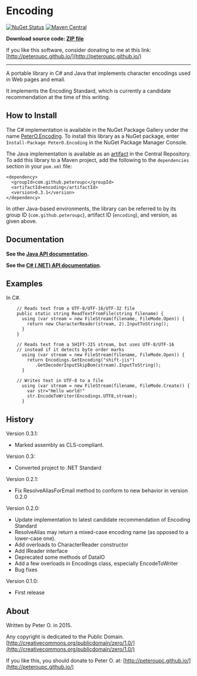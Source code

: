 Encoding
=======

[![NuGet Status](http://img.shields.io/nuget/v/PeterO.Encoding.svg?style=flat)](https://www.nuget.org/packages/PeterO.Encoding)
[![Maven Central](https://img.shields.io/maven-central/v/com.github.peteroupc/encoding.svg?style=plastic)](https://search.maven.org/#search|ga|1|g%3A%22com.github.peteroupc%22%20AND%20a%3A%22encoding%22)

**Download source code: [ZIP file](https://github.com/peteroupc/MailLib/archive/master.zip)**

If you like this software, consider donating to me at this link: [http://peteroupc.github.io/](http://peteroupc.github.io/)

----

A portable library in C# and Java that implements character encodings used in Web pages and email.

It implements the Encoding Standard, which is currently a candidate recommendation at the time of this writing.

How to Install
---------
The C# implementation is available in the
NuGet Package Gallery under the name
[PeterO.Encoding](https://www.nuget.org/packages/PeterO.Encoding). To install
this library as a NuGet package, enter `Install-Package PeterO.Encoding` in the
NuGet Package Manager Console.

The Java implementation is available
as an [artifact](https://search.maven.org/#search|ga|1|g%3A%22com.github.peteroupc%22%20AND%20a%3A%22encoding%22) in the Central Repository. To add this library to a Maven
project, add the following to the `dependencies` section in your `pom.xml` file:

    <dependency>
      <groupId>com.github.peteroupc</groupId>
      <artifactId>encoding</artifactId>
      <version>0.3.1</version>
    </dependency>

In other Java-based environments, the library can be referred to by its
group ID (`com.github.peteroupc`), artifact ID (`encoding`), and version, as given above.

Documentation
------------

**See the [Java API documentation](https://peteroupc.github.io/Encoding/api/).**

**See the [C# (.NET) API documentation](https://peteroupc.github.io/Encoding/docs/).**

Examples
-------------

In C#.

```
    // Reads text from a UTF-8/UTF-16/UTF-32 file
    public static string ReadTextFromFile(string filename) {
      using (var stream = new FileStream(filename, FileMode.Open)) {
        return new CharacterReader(stream, 2).InputToString();
      }
    }
```

```
    // Reads text from a SHIFT-JIS stream, but uses UTF-8/UTF-16
    // instead if it detects byte order marks
      using (var stream = new FileStream(filename, FileMode.Open)) {
        return Encodings.GetEncoding("shift-jis")
           .GetDecoderInputSkipBom(stream).InputToString();
      }
```

```
    // Writes text in UTF-8 to a file
      using (var stream = new FileStream(filename, FileMode.Create)) {
        var str="Hello world!"
        str.EncodeToWriter(Encodings.UTF8,stream);
      }
```

History
-----------

Version 0.3.1:
    
- Marked assembly as CLS-compliant.
    

Version 0.3:

- Converted project to .NET Standard

Version 0.2.1:

- Fix ResolveAliasForEmail method to conform to new behavior
in version 0.2.0

Version 0.2.0:

- Update implementation to latest candidate recommendation of Encoding Standard
- ResolveAlias may return a mixed-case encoding name (as opposed to a lower-case one).
- Add overloads to CharacterReader constructor
- Add IReader interface
- Deprecated some methods of DataIO
- Add a few overloads in Encodings class, especially EncodeToWriter
- Bug fixes

Version 0.1.0:

- First release

About
-----------

Written by Peter O. in 2015.

Any copyright is dedicated to the Public Domain.
[http://creativecommons.org/publicdomain/zero/1.0/](http://creativecommons.org/publicdomain/zero/1.0/)

If you like this, you should donate to Peter O.
at: [http://peteroupc.github.io/](http://peteroupc.github.io/)
